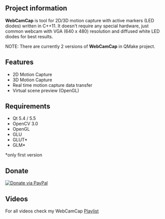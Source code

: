 ## Project information
**WebCamCap** is tool for 2D/3D motion capture with active markers (LED diodes) written in C++11. It doesn't require any special hardware, just common webcam with VGA (640 x 480) resolution and diffused white LED diodes for best results. 

NOTE: There are currently 2 versions of **WebCamCap** in QMake project.

## Features
- 2D Motion Capture
- 3D Motion Capture
- Real time motion capture data transfer
- Virtual scene preview (OpenGL)

## Requirements
- Qt 5.4 / 5.5
- OpenCV 3.0
- OpenGL
- GLU
- GLUT*
- GLM*

*only first version

## Donate
[![Donate via PayPal](https://www.paypalobjects.com/en_US/GB/i/btn/btn_donateCC_LG.gif)](https://www.paypal.com/cgi-bin/webscr?cmd=_donations&business=kajo8246%40azet%2esk&lc=SK&item_name=WebCamCap&currency_code=EUR&bn=PP%2dDonationsBF%3abtn_donateCC_LG%2egif%3aNonHosted)


## Videos
For all videos check my WebCamCap [Playlist](https://www.youtube.com/playlist?list=PL06R3YeyHsEbsVQlwZ6-BCoW4DKWrXiek)

